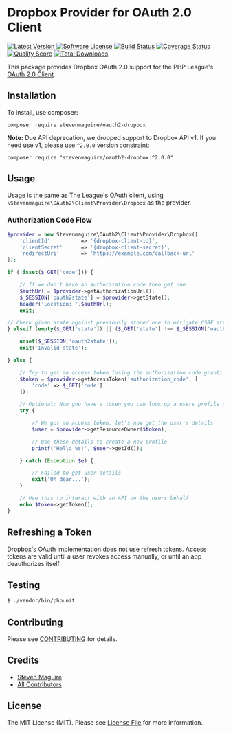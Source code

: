 # Dropbox Provider for OAuth 2.0 Client

[![Latest Version](https://img.shields.io/github/release/stevenmaguire/oauth2-dropbox.svg?style=flat-square)](https://github.com/stevenmaguire/oauth2-dropbox/releases)
[![Software License](https://img.shields.io/badge/license-MIT-brightgreen.svg?style=flat-square)](LICENSE.md)
[![Build Status](https://img.shields.io/travis/stevenmaguire/oauth2-dropbox/master.svg?style=flat-square)](https://app.travis-ci.com/github/stevenmaguire/oauth2-dropbox)
[![Coverage Status](https://img.shields.io/scrutinizer/coverage/g/stevenmaguire/oauth2-dropbox.svg?style=flat-square)](https://scrutinizer-ci.com/g/stevenmaguire/oauth2-dropbox/code-structure)
[![Quality Score](https://img.shields.io/scrutinizer/g/stevenmaguire/oauth2-dropbox.svg?style=flat-square)](https://scrutinizer-ci.com/g/stevenmaguire/oauth2-dropbox)
[![Total Downloads](https://img.shields.io/packagist/dt/stevenmaguire/oauth2-dropbox.svg?style=flat-square)](https://packagist.org/packages/stevenmaguire/oauth2-dropbox)

This package provides Dropbox OAuth 2.0 support for the PHP League's [OAuth 2.0 Client](https://github.com/thephpleague/oauth2-client).

## Installation

To install, use composer:

```
composer require stevenmaguire/oauth2-dropbox
```

**Note:** Due API deprecation, we dropped support to Dropbox API v1. If you need use v1, please use `^2.0.0` version constraint:

```
composer require "stevenmaguire/oauth2-dropbox:^2.0.0"
```

## Usage

Usage is the same as The League's OAuth client, using `\Stevenmaguire\OAuth2\Client\Provider\Dropbox` as the provider.

### Authorization Code Flow

```php
$provider = new Stevenmaguire\OAuth2\Client\Provider\Dropbox([
    'clientId'          => '{dropbox-client-id}',
    'clientSecret'      => '{dropbox-client-secret}',
    'redirectUri'       => 'https://example.com/callback-url'
]);

if (!isset($_GET['code'])) {

    // If we don't have an authorization code then get one
    $authUrl = $provider->getAuthorizationUrl();
    $_SESSION['oauth2state'] = $provider->getState();
    header('Location: '.$authUrl);
    exit;

// Check given state against previously stored one to mitigate CSRF attack
} elseif (empty($_GET['state']) || ($_GET['state'] !== $_SESSION['oauth2state'])) {

    unset($_SESSION['oauth2state']);
    exit('Invalid state');

} else {

    // Try to get an access token (using the authorization code grant)
    $token = $provider->getAccessToken('authorization_code', [
        'code' => $_GET['code']
    ]);

    // Optional: Now you have a token you can look up a users profile data
    try {

        // We got an access token, let's now get the user's details
        $user = $provider->getResourceOwner($token);

        // Use these details to create a new profile
        printf('Hello %s!', $user->getId());

    } catch (Exception $e) {

        // Failed to get user details
        exit('Oh dear...');
    }

    // Use this to interact with an API on the users behalf
    echo $token->getToken();
}
```

## Refreshing a Token
Dropbox's OAuth implementation does not use refresh tokens. Access tokens are valid until a user revokes access manually, or until an app deauthorizes itself.

## Testing

``` bash
$ ./vendor/bin/phpunit
```

## Contributing

Please see [CONTRIBUTING](https://github.com/stevenmaguire/oauth2-dropbox/blob/master/CONTRIBUTING.md) for details.


## Credits

- [Steven Maguire](https://github.com/stevenmaguire)
- [All Contributors](https://github.com/stevenmaguire/oauth2-dropbox/contributors)


## License

The MIT License (MIT). Please see [License File](https://github.com/stevenmaguire/oauth2-dropbox/blob/master/LICENSE) for more information.
